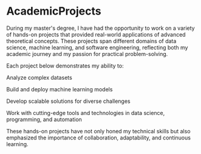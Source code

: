 # AcademicProjects
During my master's degree, I have had the opportunity to work on a variety of hands-on projects that provided real-world applications of advanced theoretical concepts. These projects span different domains of data science, machine learning, and software engineering, reflecting both my academic journey and my passion for practical problem-solving.

Each project below demonstrates my ability to:

Analyze complex datasets

Build and deploy machine learning models

Develop scalable solutions for diverse challenges

Work with cutting-edge tools and technologies in data science, programming, and automation

These hands-on projects have not only honed my technical skills but also emphasized the importance of collaboration, adaptability, and continuous learning.
